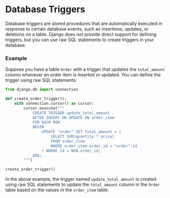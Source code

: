 # Database Triggers

Database triggers are stored procedures that are automatically executed in response to certain database events, such as insertions, updates, or deletions on a table. Django does not provide direct support for defining triggers, but you can use raw SQL statements to create triggers in your database.

### Example
Suppose you have a table `Order` with a trigger that updates the `total_amount` column whenever an order item is inserted or updated. You can define the trigger using raw SQL statements:

```python
from django.db import connection

def create_order_trigger():
    with connection.cursor() as cursor:
        cursor.execute("""
            CREATE TRIGGER update_total_amount
            AFTER INSERT OR UPDATE ON order_item
            FOR EACH ROW
            BEGIN
                UPDATE "order" SET total_amount = (
                    SELECT SUM(quantity * price)
                    FROM order_item
                    WHERE order_item.order_id = "order".id
                ) WHERE id = NEW.order_id;
            END;
        """)

create_order_trigger()
```

In the above example, the trigger named `update_total_amount` is created using raw SQL statements to update the `total_amount` column in the `Order` table based on the values in the `order_item` table.
